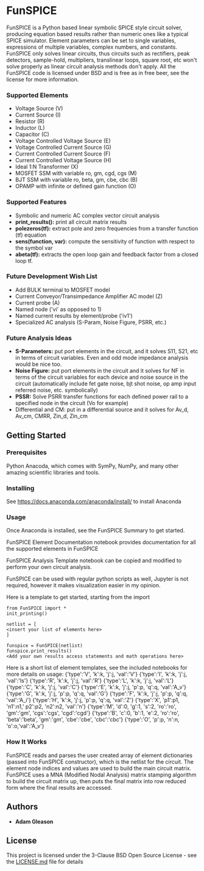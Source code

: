 # FunSPICE

FunSPICE is a Python based linear symbolic SPICE style circuit solver, producing equation based results rather than numeric ones like a typical SPICE simulator. Element parameters can be set to single variables, expressions of multiple variables, complex numbers, and constants. FunSPICE only solves linear circuits, thus circuits such as rectifiers, peak detectors, sample-hold, multipliers, translinear loops, square root, etc won't solve properly as linear circuit analysis methods don't apply. All the FunSPICE code is licensed under BSD and is free as in free beer, see the license for more information. 

### Supported Elements
- Voltage Source (V)
- Current Source (I)
- Resistor (R)
- Inductor (L)
- Capacitor (C)
- Voltage Controlled Voltage Source (E)
- Voltage Controlled Current Source (G)
- Current Controlled Current Source (F)
- Current Controlled Voltage Source (H)
- Ideal 1:N Transformer (X)
- MOSFET SSM with variable ro, gm, cgd, cgs (M)
- BJT SSM with variable ro, beta, gm, cbe, cbc (B)
- OPAMP with infinite or defined gain function (O)

### Supported Features
- Symbolic and numeric AC complex vector circuit analysis
- **print_results():** print all circuit matrix results
- **polezeros(tf):** extract pole and zero frequencies from a transfer function (tf) equation
- **sens(function, var):** compute the sensitivity of function with respect to the symbol var
- **abeta(tf):** extracts the open loop gain and feedback factor from a closed loop tf.

### Future Development Wish List
- Add BULK terminal to MOSFET model
- Current Conveyor/Transimpedance Amplifier AC model (Z)
- Current probe (A)
- Named node ('vi' as opposed to 1)
- Named current results by element/probe ('iv1')
- Specialized AC analysis (S-Param, Noise Figure, PSRR, etc.)

### Future Analysis Ideas
- **S-Parameters:** put port elements in the circuit, and it solves S11, S21, etc in terms of circuit variables. Even and odd mode impedance analysis would be nice too.
- **Noise Figure:** put port elements in the circuit and it solves for NF in terms of the circuit variables for each device and noise source in the circuit (automatically include fet gate noise, bjt shot noise, op amp input referred noise, etc. symbolically)
- **PSSR:** Solve PSRR transfer functions for each defined power rail to a specified node in the circuit (Vo for example)
- Differential and CM: put in a differential source and it solves for Av_d, Av_cm, CMRR, Zin_d, Zin_cm

## Getting Started

### Prerequisites

Python Anacoda, which comes with SymPy, NumPy, and many other amazing scientific libraries and tools.

### Installing

See https://docs.anaconda.com/anaconda/install/ to install Anaconda

### Usage

Once Anaconda is installed, see the FunSPICE Summary to get started.

FunSPICE Element Documentation notebook provides documentation for all the supported elements in FunSPICE

FunSPICE Analysis Template notebook can be copied and modified to perform your own circuit analysis.

FunSPICE can be used with regular python scripts as well, Jupyter is not required, however it makes visualization easier in my opinion.

Here is a template to get started, starting from the import

```
from FunSPICE import *
init_printing()

netlist = [
<insert your list of elements here>
]

funspice = FunSPICE(netlist)
funspice.print_results()
<Add your own results access statements and math operations here>
```
Here is a short list of element templates, see the included notebooks for more details on usage:
{'type':'V', 'k':k, 'j':j, 'val':'V'}
{'type':'I', 'k':k, 'j':j, 'val':'Is'}
{'type':'R', 'k':k, 'j':j, 'val':'R'}
{'type':'L', 'k':k, 'j':j, 'val':'L'}
{'type':'C', 'k':k, 'j':j, 'val':'C'}
{'type':'E', 'k':k, 'j':j, 'p':p, 'q':q, 'val':'A_v'}
{'type':'G', 'k':k, 'j':j, 'p':p, 'q':q, 'val':'G'}
{'type':'F', 'k':k, 'j':j, 'p':p, 'q':q, 'val':'A_i'}
{'type':'H', 'k':k, 'j':j, 'p':p, 'q':q, 'val':'Z'}
{'type':'X', 'p1':p1, 'n1':n1,' p2':p2, 'n2':n2, 'val':'n'}
{'type':'M', 'd':0, 'g':1, 's':2, 'ro':'ro', 'gm':'gm', 'cgs':'cgs', 'cgd':'cgd'}
{'type':'B', 'c':0, 'b':1, 'e':2, 'ro':'ro', 'beta':'beta', 'gm':'gm', 'cbe':'cbe', 'cbc':'cbc'}
{'type':'O', 'p':p, 'n':n, 'o':o,'val':'A_v'}

### How It Works
FunSPICE reads and parses the user created array of element dictionaries (passed into FunSPICE constructor), which is the netlist for the circuit. The element node indices and values are used to build the main circuit matrix. FunSPICE uses a MNA (Modified Nodal Analysis) matrix stamping algorithm to build the circuit matrix up, then puts the final matrix into row reduced form where the final results are accessed. 

## Authors

* **Adam Gleason**


## License

This project is licensed under the 3-Clause BSD Open Source License - see the [LICENSE.md](LICENSE.md) file for details


